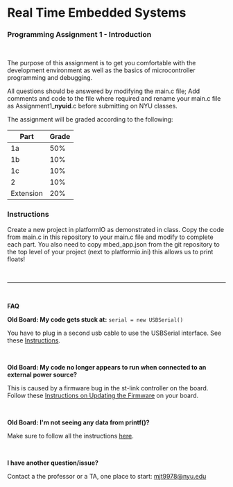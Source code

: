 # Real Time Embedded Systems
### Programming Assignment 1 - Introduction

<br />

The purpose of this assignment is to get you comfortable with the development environment as well as the basics of microcontroller programming and debugging. 

All questions should be answered by modifying the main.c file; Add comments and code to the file where required and rename your main.c file as Assignment1_**nyuid**.c  before submitting on NYU classes.

The assignment will be graded according to the following:

| Part        | Grade       |
| ------------| ----------- |
| 1a          | 50%         |
| 1b          | 10%         |
| 1c          | 10%         |
| 2           | 10%         |
| Extension   | 20%         |


### Instructions

Create a new project in platformIO as demonstrated in class. Copy the code from main.c in this repository to your main.c file and modify to complete each part. You also need to copy mbed_app.json from the git repository to the top level of your project (next to platformio.ini) this allows us to print floats!


<br />

---

<br />


**FAQ**

**Old Board: My code gets stuck at:**   `serial = new USBSerial()`

You have to plug in a second usb cable to use the USBSerial interface. See these [Instructions](tutorials/USBSerial.md).


<br />


**Old Board: My code no longer appears to run when connected to an external power source?**

This is caused by a firmware bug in the st-link controller on the board. Follow these [Instructions on Updating the Firmware](tutorials/firmware.md) on your board.

<br />

**Old Board: I'm not seeing any data from printf()?**

Make sure to follow all the instructions [here](tutorials/USBSerial.md).

<br />

**I have another question/issue?**

Contact a the professor or a TA, one place to start: mjt9978@nyu.edu
